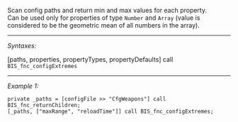 Scan config paths and return min and max values for each property.<br>
Can be used only for properties of type `Number` and `Array` (value is considered to be the geometric mean of all numbers in the array).


---
*Syntaxes:*

[paths, properties, propertyTypes, propertyDefaults] call `BIS_fnc_configExtremes`

---
*Example 1:*

```sqf
private _paths = [configFile >> "CfgWeapons"] call BIS_fnc_returnChildren;
[_paths, ["maxRange", "reloadTime"]] call BIS_fnc_configExtremes;
```